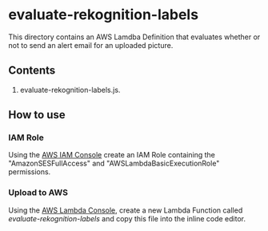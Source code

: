 # evaluate-rekognition-labels

This directory contains an AWS Lamdba Definition that evaluates whether or not to send an alert email for an uploaded picture.

## Contents

1. evaluate-rekognition-labels.js.

## How to use

### IAM Role

Using the [AWS IAM Console](https://aws.amazon.com/console/) create an IAM Role containing the "AmazonSESFullAccess" and "AWSLambdaBasicExecutionRole" permissions. 

### Upload to AWS

Using the [AWS Lambda Console](https://aws.amazon.com/lambda), create a new Lambda Function called *evaluate-rekognition-labels* and copy this file into the inline code editor.
